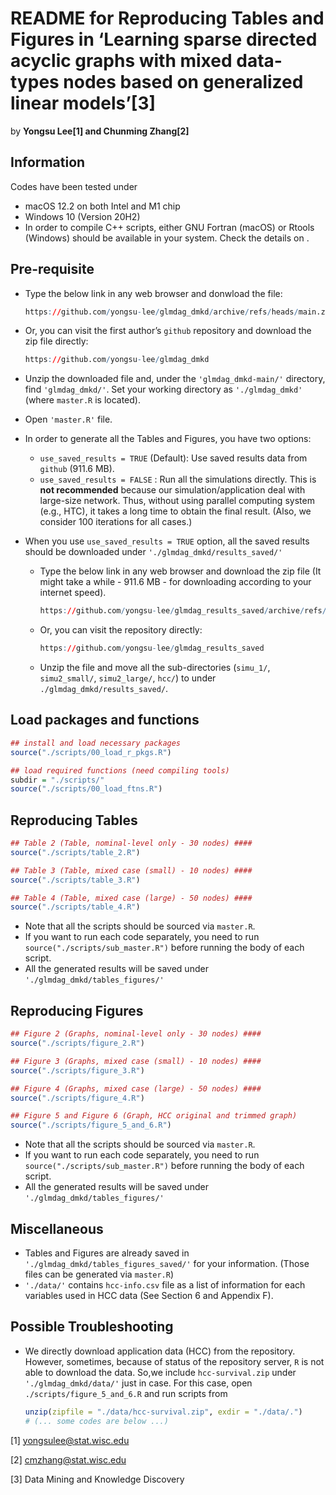 **README** for Reproducing Tables and Figures in ‘Learning sparse
directed acyclic graphs with mixed data-types nodes based on generalized
linear models’[3]
================
by **Yongsu Lee[1] and Chunming Zhang[2]**

## Information

Codes have been tested under

-   macOS 12.2 on both Intel and M1 chip
-   Windows 10 (Version 20H2)
-   In order to compile C++ scripts, either GNU Fortran (macOS) or
    Rtools (Windows) should be available in your system. Check the
    details on .

## Pre-requisite

-   Type the below link in any web browser and donwload the file:

    ``` r
    https://github.com/yongsu-lee/glmdag_dmkd/archive/refs/heads/main.zip
    ```

-   Or, you can visit the first author’s `github` repository and
    download the zip file directly:

    ``` r
    https://github.com/yongsu-lee/glmdag_dmkd
    ```

-   Unzip the downloaded file and, under the `'glmdag_dmkd-main/'`
    directory, find `'glmdag_dmkd/'`. Set your working directory as
    `'./glmdag_dmkd'` (where `master.R` is located).

-   Open `'master.R'` file.

-   In order to generate all the Tables and Figures, you have two
    options:

    -   `use_saved_results = TRUE` (Default): Use saved results data
        from `github` (911.6 MB).
    -   `use_saved_results = FALSE` : Run all the simulations directly.
        This is **not recommended** because our simulation/application
        deal with large-size network. Thus, without using parallel
        computing system (e.g., HTC), it takes a long time to obtain the
        final result. (Also, we consider 100 iterations for all cases.)

-   When you use `use_saved_results = TRUE` option, all the saved
    results should be downloaded under `'./glmdag_dmkd/results_saved/'`

    -   Type the below link in any web browser and download the zip file
        (It might take a while - 911.6 MB - for downloading according to
        your internet speed).

        ``` r
        https://github.com/yongsu-lee/glmdag_results_saved/archive/refs/heads/master.zip
        ```

    -   Or, you can visit the repository directly:

        ``` r
        https://github.com/yongsu-lee/glmdag_results_saved
        ```

    -   Unzip the file and move all the sub-directories (`simu_1/`,
        `simu2_small/`, `simu2_large/`, `hcc/`) to under
        `./glmdag_dmkd/results_saved/`.

## Load packages and functions

``` r
## install and load necessary packages
source("./scripts/00_load_r_pkgs.R")

## load required functions (need compiling tools)
subdir = "./scripts/"
source("./scripts/00_load_ftns.R") 
```

## Reproducing Tables

``` r
## Table 2 (Table, nominal-level only - 30 nodes) ####
source("./scripts/table_2.R")

## Table 3 (Table, mixed case (small) - 10 nodes) ####
source("./scripts/table_3.R")

## Table 4 (Table, mixed case (large) - 50 nodes) ####
source("./scripts/table_4.R")
```

-   Note that all the scripts should be sourced via `master.R`.
-   If you want to run each code separately, you need to run
    `source("./scripts/sub_master.R")` before running the body of each
    script.
-   All the generated results will be saved under
    `'./glmdag_dmkd/tables_figures/'`

## Reproducing Figures

``` r
## Figure 2 (Graphs, nominal-level only - 30 nodes) ####
source("./scripts/figure_2.R")

## Figure 3 (Graphs, mixed case (small) - 10 nodes) ####
source("./scripts/figure_3.R")

## Figure 4 (Graphs, mixed case (large) - 50 nodes) ####
source("./scripts/figure_4.R")

## Figure 5 and Figure 6 (Graph, HCC original and trimmed graph)
source("./scripts/figure_5_and_6.R")
```

-   Note that all the scripts should be sourced via `master.R`.
-   If you want to run each code separately, you need to run
    `source("./scripts/sub_master.R")` before running the body of each
    script.
-   All the generated results will be saved under
    `'./glmdag_dmkd/tables_figures/'`

## Miscellaneous

-   Tables and Figures are already saved in
    `'./glmdag_dmkd/tables_figures_saved/'` for your information. (Those
    files can be generated via `master.R`)
-   `'./data/'` contains `hcc-info.csv` file as a list of information
    for each variables used in HCC data (See Section 6 and Appendix F).

## Possible Troubleshooting

-   We directly download application data (HCC) from the repository.
    However, sometimes, because of status of the repository server, `R`
    is not able to download the data. So,we include `hcc-survival.zip`
    under `'./glmdag_dmkd/data/'` just in case. For this case, open
    `./scripts/figure_5_and_6.R` and run scripts from

    ``` r
    unzip(zipfile = "./data/hcc-survival.zip", exdir = "./data/.")
    # (... some codes are below ...)
    ```

[1] <yongsulee@stat.wisc.edu>

[2] <cmzhang@stat.wisc.edu>

[3] Data Mining and Knowledge Discovery

